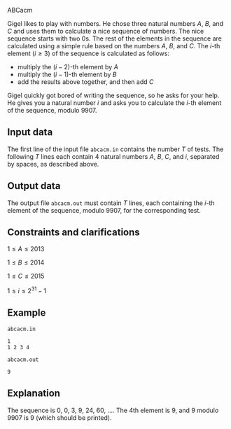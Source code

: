 ABCacm

Gigel likes to play with numbers. He chose three natural numbers $A$, $B$, and $C$ and uses them to calculate a nice sequence of numbers. The nice sequence starts with two $0$s. The rest of the elements in the sequence are calculated using a simple rule based on the numbers $A$, $B$, and $C$. The $i$-th element $(i \geq 3)$ of the sequence is calculated as follows:
- multiply the $(i-2)$-th element by $A$
- multiply the $(i-1)$-th element by $B$
- add the results above together, and then add $C$

Gigel quickly got bored of writing the sequence, so he asks for your help. He gives you a natural number $i$ and asks you to calculate the $i$-th element of the sequence, modulo $9907$.

## Input data

The first line of the input file `abcacm.in` contains the number $T$ of tests. The following $T$ lines each contain 4 natural numbers $A$, $B$, $C$, and $i$, separated by spaces, as described above.

## Output data

The output file `abcacm.out` must contain $T$ lines, each containing the $i$-th element of the sequence, modulo $9907$, for the corresponding test.

## Constraints and clarifications

$1 \leq A \leq 2013$

$1 \leq B \leq 2014$

$1 \leq C \leq 2015$

$1 \leq i \leq 2^{31} - 1$

## Example

`abcacm.in`

```
1
1 2 3 4
```

`abcacm.out`

```
9
```

## Explanation

The sequence is $0$, $0$, $3$, $9$, $24$, $60$, $\dots$. The 4th element is $9$, and $9$ modulo $9907$ is $9$ (which should be printed).
